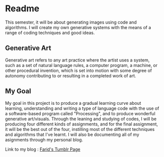 # Readme

This semester, it will be about generating images using code and algorithms. I will create my own generative systems with the means of a range of coding techniques and good ideas. 

## Generative Art

Generative art refers to any art practice where the artist uses a system, such as a set of natural language rules, a computer program, a machine, or other procedural invention, which is set into motion with some degree of autonomy contributing to or resulting in a completed work of art.

## My Goal

My goal in this project is to produce a gradual learning curve about learning, understanding and writing a type of language code with the use of a software-based program called "Processing", and to produce wonderful generative art/visuals. Through the leaning and studying of codes, I will be producing four different kinds of assignments, and for the final assignment, it will be the best out of the four, instilling most of the different techniques and algorithms that I've learnt. I will also be documenting all of my asignments through my personal blog.

Link to my blog : [Farid's Tumblr Page](https://www.tumblr.com/blog/faridsapuanmakenoise)